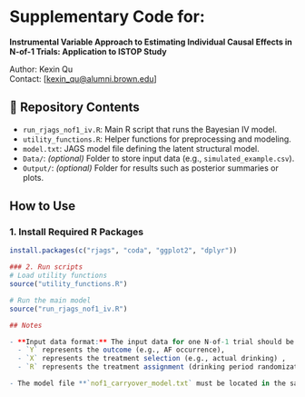# Supplementary Code for:
**Instrumental Variable Approach to Estimating Individual Causal Effects in N-of-1 Trials: Application to ISTOP Study**

Author: Kexin Qu  
Contact: [kexin_qu@alumni.brown.edu]


## 📁 Repository Contents

- `run_rjags_nof1_iv.R`: Main R script that runs the Bayesian IV model.
- `utility_functions.R`: Helper functions for preprocessing and modeling.
- `model.txt`: JAGS model file defining the latent structural model.
- `Data/`: *(optional)* Folder to store input data (e.g., `simulated_example.csv`).
- `Output/`: *(optional)* Folder for results such as posterior summaries or plots.

## How to Use

### 1. Install Required R Packages

```r
install.packages(c("rjags", "coda", "ggplot2", "dplyr"))

### 2. Run scripts
# Load utility functions
source("utility_functions.R")

# Run the main model
source("run_rjags_nof1_iv.R")

## Notes

- **Input data format:** The input data for one N-of-1 trial should be structured as a matrix or data frame with dimensions TJ × 3, where the three columns include
  - `Y` represents the outcome (e.g., AF occurrence),
  - `X` represents the treatment selection (e.g., actual drinking) ,
  - `R` represents the treatment assignment (drinking period randomization).

- The model file **`nof1_carryover_model.txt` must be located in the same folder** as the main script `run_rjags_nof1_iv.R` for the model to be correctly loaded.
